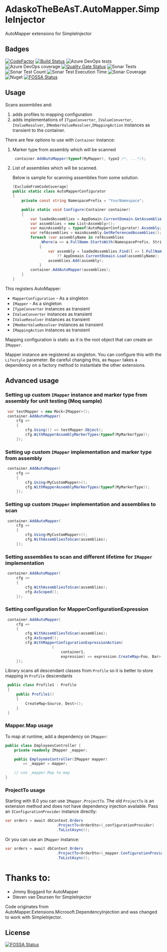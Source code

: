 # AdaskoTheBeAsT.AutoMapper.SimpleInjector

AutoMapper extensions for SimpleInjector

## Badges

[![CodeFactor](https://www.codefactor.io/repository/github/adaskothebeast/adaskothebeast.automapper.simpleinjector/badge)](https://www.codefactor.io/repository/github/adaskothebeast/adaskothebeast.automapper.simpleinjector)
[![Build Status](https://img.shields.io/azure-devops/build/adaskothebeast/AdaskoTheBeAsT.AutoMapper.SimpleInjector/16)](https://img.shields.io/azure-devops/build/adaskothebeast/AdaskoTheBeAsT.AutoMapper.SimpleInjector/16)
![Azure DevOps tests](https://img.shields.io/azure-devops/tests/AdaskoTheBeAsT/AdaskoTheBeAsT.AutoMapper.SimpleInjector/16)
![Azure DevOps coverage](https://img.shields.io/azure-devops/coverage/AdaskoTheBeAsT/AdaskoTheBeAsT.AutoMapper.SimpleInjector/16?style=plastic)
[![Quality Gate Status](https://sonarcloud.io/api/project_badges/measure?project=AdaskoTheBeAsT_AdaskoTheBeAsT.AutoMapper.SimpleInjector&metric=alert_status)](https://sonarcloud.io/dashboard?id=AdaskoTheBeAsT_AdaskoTheBeAsT.AutoMapper.SimpleInjector)
![Sonar Tests](https://img.shields.io/sonar/tests/AdaskoTheBeAsT_AdaskoTheBeAsT.AutoMapper.SimpleInjector?server=https%3A%2F%2Fsonarcloud.io)
![Sonar Test Count](https://img.shields.io/sonar/total_tests/AdaskoTheBeAsT_AdaskoTheBeAsT.AutoMapper.SimpleInjector?server=https%3A%2F%2Fsonarcloud.io)
![Sonar Test Execution Time](https://img.shields.io/sonar/test_execution_time/AdaskoTheBeAsT_AdaskoTheBeAsT.AutoMapper.SimpleInjector?server=https%3A%2F%2Fsonarcloud.io)
![Sonar Coverage](https://img.shields.io/sonar/coverage/AdaskoTheBeAsT_AdaskoTheBeAsT.AutoMapper.SimpleInjector?server=https%3A%2F%2Fsonarcloud.io&style=plastic)
![Nuget](https://img.shields.io/nuget/dt/AdaskoTheBeAsT.AutoMapper.SimpleInjector)
[![FOSSA Status](https://app.fossa.com/api/projects/git%2Bgithub.com%2FAdaskoTheBeAsT%2FAdaskoTheBeAsT.AutoMapper.SimpleInjector.svg?type=shield)](https://app.fossa.com/projects/git%2Bgithub.com%2FAdaskoTheBeAsT%2FAdaskoTheBeAsT.AutoMapper.SimpleInjector?ref=badge_shield)

## Usage

Scans assemblies and:

1. adds profiles to mapping configuration
2. adds implementations of `ITypeConverter`, `IValueConverter`, `IValueResolver`, `IMemberValueResolver`,`IMappingAction` instances as transient to the container.

There are few options to use with `Container` instance:

1. Marker type from assembly which will be scanned

   ```cs
    container.AddAutoMapper(typeof(MyMapper), type2 /*, ...*/);
   ```

1. List of assemblies which will be scanned.

   Below is sample for scanning assemblies from some solution.

    ```cs
    [ExcludeFromCodeCoverage]
    public static class AutoMapperConfigurator
    {
        private const string NamespacePrefix = "YourNamespace";

        public static void Configure(Container container)
        {
            var loadedAssemblies = AppDomain.CurrentDomain.GetAssemblies().ToList();
            var assemblies = new List<Assembly>();
            var mainAssembly = typeof(AutoMapperConfigurator).Assembly;
            var refAssemblies = mainAssembly.GetReferencedAssemblies();
            foreach (var assemblyName in refAssemblies
                .Where(a => a.FullName.StartsWith(NamespacePrefix, StringComparison.OrdinalIgnoreCase)))
                {
                    var assembly = loadedAssemblies.Find(l => l.FullName == assemblyName.FullName)
                        ?? AppDomain.CurrentDomain.Load(assemblyName);
                    assemblies.Add(assembly);
                }
            container.AddAutoMapper(assemblies);
        }
    }
   ```

This registers AutoMapper:

- `MapperConfiguration` - As a singleton
- `IMapper` - As a singleton
- `ITypeConverter` instances as transient
- `IValueConverter` instances as transient
- `IValueResolver` instances as transient
- `IMemberValueResolver` instances as transient
- `IMappingAction` instances as transient

Mapping configuration is static as it is the root object that can create an `IMapper`.

Mapper instance are registered as singleton. You can configure this with the `Lifestyle` parameter. Be careful changing this, as `Mapper` takes a dependency on a factory method to instantiate the other extensions.

## Advanced usage

### Setting up custom `IMapper` instance and marker type from assembly for unit testing (Moq sample)

   ```cs
    var testMapper = new Mock<IMapper>();
    container.AddAutoMapper(
        cfg =>
        {
            cfg.Using(() => testMapper.Object);
            cfg.WithMapperAssemblyMarkerTypes(typeof(MyMarkerType));
        });
   ```

### Setting up custom `IMapper` implementation and marker type from assembly

   ```cs
    container.AddAutoMapper(
        cfg =>
        {
            cfg.Using<MyCustomMapper>();
            cfg.WithMapperAssemblyMarkerTypes(typeof(MyMarkerType));
        });
   ```

### Setting up custom `IMapper` implementation and assemblies to scan

   ```cs
    container.AddAutoMapper(
        cfg =>
        {
            cfg.Using<MyCustomMapper>();
            cfg.WithAssembliesToScan(assemblies);
        });
   ```

### Setting assemblies to scan and different lifetime for `IMapper` implementation

   ```cs
    container.AddAutoMapper(
        cfg =>
        {
            cfg.WithAssembliesToScan(assemblies);
            cfg.AsScoped();
        });
   ```

### Setting configuration for MapperConfigurationExpression

   ```cs
    container.AddAutoMapper(
        cfg =>
        {
            cfg.WithAssembliesToScan(assemblies);
            cfg.AsScoped();
            cfg.WithMapperConfigurationExpressionAction(
                        (
                            container1,
                            expression) => expression.CreateMap<Foo, Bar>().ReverseMap());
        });
   ```

Library scans all descendant classes from `Profile` so it is better to store mapping in `Profile` descendants

   ```cs
    public class Profile1 : Profile
    {
        public Profile1()
        {
            CreateMap<Source, Dest>();
        }
    }
   ```

### Mapper.Map usage

To map at runtime, add a dependency on `IMapper`:

```c#
public class EmployeesController {
	private readonly IMapper _mapper;

	public EmployeesController(IMapper mapper)
		=> _mapper = mapper;

	// use _mapper.Map to map
}
```

### ProjectTo usage

Starting with 8.0 you can use `IMapper.ProjectTo`. The old `ProjectTo` is an extension method and does not have dependency injection available. Pass an `IConfigurationProvider` instance directly:

```c#
var orders = await dbContext.Orders
                       .ProjectTo<OrderDto>(_configurationProvider)
					   .ToListAsync();
```

Or you can use an `IMapper` instance:

```c#
var orders = await dbContext.Orders
                       .ProjectTo<OrderDto>(_mapper.ConfigurationProvider)
					   .ToListAsync();
```

# Thanks to:

- Jimmy Boggard for AutoMapper
- Steven van Deursen for SimpleInjector

Code originates from AutoMapper.Extensions.Microsoft.DependencyInjection and was changed to work with SimpleInjector.

## License
[![FOSSA Status](https://app.fossa.com/api/projects/git%2Bgithub.com%2FAdaskoTheBeAsT%2FAdaskoTheBeAsT.AutoMapper.SimpleInjector.svg?type=large)](https://app.fossa.com/projects/git%2Bgithub.com%2FAdaskoTheBeAsT%2FAdaskoTheBeAsT.AutoMapper.SimpleInjector?ref=badge_large)